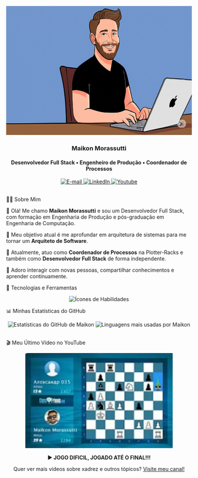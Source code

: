 <div align="center">
<!-- Certifique-se de que o caminho para o seu banner está correto no seu repositório de perfil -->
<img height="350em" src="./.github/assets/banner.png" alt="Banner do Perfil"/>
</div>

<h3 align="center">
Maikon Morassutti
</h3>

<h4 align="center">
Desenvolvedor Full Stack • Engenheiro de Produção • Coordenador de Processos
</h4>

<div align="center">
<a href="mailto:maikon.morassutti@gmail.com">
<img src="https://img.shields.io/badge/-Email-0D1117?style=for-the-badge&logo=microsoft-outlook&logoColor=0078D4" alt="E-mail">
</a>
<a href="https://www.linkedin.com/in/maikon-morassutti-42972132/">
<img src="https://img.shields.io/badge/-LinkedIn-0D1117?style=for-the-badge&logo=linkedin&logoColor=0A66C2" alt="LinkedIn">
</a>
<a href="https://www.youtube.com/@maikonmorassutti4847">
<img src="https://img.shields.io/badge/-YouTube-0D1117?style=for-the-badge&logo=youtube&logoColor=FF0000" alt="Youtube">
</a>
</div>

<!-- Barra separadora decorativa -->

<img src="./.github/assets/lineBar.png" width="100%" height="8px"/>

👨‍💻 Sobre Mim
<p>

👋 Olá! Me chamo <strong>Maikon Morassutti</strong> e sou um Desenvolvedor Full Stack, com formação em Engenharia de Produção e pós-graduação em Engenharia de Computação.
<br />

🧠 Meu objetivo atual é me aprofundar em arquitetura de sistemas para me tornar um <strong>Arquiteto de Software</strong>.
<br />

🏢 Atualmente, atuo como <strong>Coordenador de Processos</strong> na Plotter-Racks e também como <strong>Desenvolvedor Full Stack</strong> de forma independente.
<br />

💬 Adoro interagir com novas pessoas, compartilhar conhecimentos e aprender continuamente.
</p>

🚀 Tecnologias e Ferramentas
<p align="center">
<img src="https://skillicons.dev/icons?i=html,css,js,ts,react,nextjs,nodejs,python,java,postgres,git,github,vscode,figma&theme=dark" alt="Ícones de Habilidades"/>
</p>

📊 Minhas Estatísticas do GitHub
<!--
IMPORTANTE: Troque 'felipeAguiarCode' pelo SEU nome de usuário do GitHub para que as estatísticas funcionem corretamente.
-->

<div align="center">
<img width="49%" height="195px" src="https://github-readme-stats.vercel.app/api?username=felipeAguiarCode&show_icons=true&count_private=true&title_color=80F7D4&icon_color=9d00ff&text_color=c9d1d9&bg_color=0d1117&border_color=fff0" alt="Estatísticas do GitHub de Maikon" />
<img width="41%" height="195px" src="https://github-readme-stats.vercel.app/api/top-langs/?username=felipeAguiarCode&layout=compact&title_color=80F7D4&text_color=fff&bg_color=0d1117&border_color=fff0" alt="Linguagens mais usadas por Maikon" />
</div>

<!-- Barra separadora decorativa -->

<img src="./.github/assets/lineBar.png" width="100%" height="8px"/>

🎬 Meu Último Vídeo no YouTube
<!-- LISTA DE VÍDEOS DO YOUTUBE: INÍCIO -->

<!--
Você pode atualizar esta seção manualmente ou usar uma GitHub Action para atualizar automaticamente.
Procure por 'gautamkrishnar/blog-post-workflow' para automatizar.
-->

<div align="center">
<a href="https://www.youtube.com/watch?v=rMRB_3IFVDI">
<!-- A imagem abaixo agora aponta para o seu repositório. Faça o upload de 'thumbyt.png' para a pasta .github/assets/ -->
<img src="./.github/assets/thumbyt.png" width="400" alt="Thumbnail do último vídeo" />
</a>
<p>
<strong>▶️ JOGO DIFICIL, JOGADO ATÉ O FINAL!!!</strong>
</p>
<p>
Quer ver mais vídeos sobre xadrez e outros tópicos? <a href="https://www.youtube.com/@maikonmorassutti4847">Visite meu canal!</a>
</p>
</div>
<!-- LISTA DE VÍDEOS DO YOUTUBE: FIM -->

<!-- Barra separadora decorativa -->

<img src="./.github/assets/lineBar.png" width="100%" height="8px"/>
